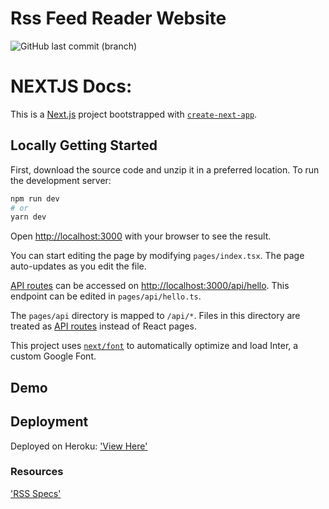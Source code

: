 # Rss Feed Reader Website

![GitHub last commit (branch)](https://img.shields.io/github/last-commit/abmdev86/rss-feed-reader-website/main)

# NEXTJS Docs:

This is a [Next.js](https://nextjs.org/) project bootstrapped with [`create-next-app`](https://github.com/vercel/next.js/tree/canary/packages/create-next-app).

## Locally Getting Started

First, download the source code and unzip it in a preferred location. To run the development server:

```bash
npm run dev
# or
yarn dev
```

Open [http://localhost:3000](http://localhost:3000) with your browser to see the result.

You can start editing the page by modifying `pages/index.tsx`. The page auto-updates as you edit the file.

[API routes](https://nextjs.org/docs/api-routes/introduction) can be accessed on [http://localhost:3000/api/hello](http://localhost:3000/api/hello). This endpoint can be edited in `pages/api/hello.ts`.

The `pages/api` directory is mapped to `/api/*`. Files in this directory are treated as [API routes](https://nextjs.org/docs/api-routes/introduction) instead of React pages.

This project uses [`next/font`](https://nextjs.org/docs/basic-features/font-optimization) to automatically optimize and load Inter, a custom Google Font.

## Demo

## Deployment

Deployed on Heroku:
['View Here'](https://rss-feed-reader.herokuapp.com/)

### Resources

['RSS Specs'](https://validator.w3.org/feed/docs/rss2.html#requiredChannelElements)

